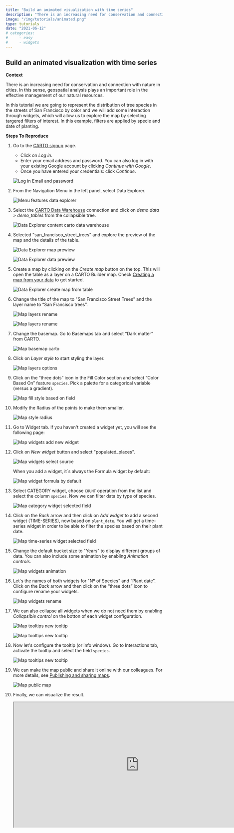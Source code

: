 ```yaml
---
title: "Build an animated visualization with time series"
description: "There is an increasing need for conservation and connection with nature in cities. In this sense, geospatial analysis plays an important role in the effective management of our natural resources. In this tutorial we are going to represent the distribution of tree species in the streets of San Francisco by color and we will add some interaction through widgets, which will allow us to explore the map by selecting targered filters of interest. In this example, filters are applied by specie and date of planting." 
image: "/img/tutorials/animated.png" 
type: tutorials
date: "2021-06-12"
# categories:
#     - easy
#     - widgets
---
```

## Build an animated visualization with time series

**Context**

There is an increasing need for conservation and connection with nature in cities. In this sense, geospatial analysis plays an important role in the effective management of our natural resources.

In this tutorial we are going to represent the distribution of tree species in the streets of San Francisco by color and we will add some interaction through widgets, which will allow us to explore the map by selecting targered filters of interest. In this example, filters are applied by specie and date of planting.

**Steps To Reproduce** 

1. Go to the <a href="http://app.carto.com/signup" target="_blank">CARTO signup</a> page.
   - Click on *Log in*.
   - Enter your email address and password. You can also log in with your existing Google account by clicking *Continue with Google*.
   - Once you have entered your credentials: click *Continue*.

    ![Log in Email and password](/img/cloud-native-workspace/get-started/login.png)

2. From the Navigation Menu in the left panel, select Data Explorer. 

    ![Menu features data explorer](/img/cloud-native-workspace/tutorials/tutorial1_the_menu_features_data_explorer.png)

3. Select the [CARTO Data Warehouse](../../connections/carto-data-warehouse) connection and click on *demo data > demo_tables* from the collapsible tree. 

    ![Data Explorer content carto data warehouse](/img/cloud-native-workspace/tutorials/tutorial1_content_carto_dw.png)

4. Selected "san_francisco_street_trees" and explore the preview of the map and the details of the table. 

    ![Data Explorer map prewiew](/img/cloud-native-workspace/tutorials/tutorial2_de_map_preview.png)

    ![Data Explorer data prewiew](/img/cloud-native-workspace/tutorials/tutorial2_de_map_preview.png)

5. Create a map by clicking on the *Create map* button on the top. This will open the table as a layer on a CARTO Builder map. Check [Creating a map from your data](../../data-explorer/creating-a-map-from-your-data) to get started.

    ![Data Explorer create map from table](/img/cloud-native-workspace/tutorials/tutorial2_de_map_from_table.png)

6. Change the title of the map to "San Francisco Street Trees" and the layer name to “San Francisco trees”.

    ![Map layers rename](/img/cloud-native-workspace/tutorials/tutorial2_map_title_rename.png)

    ![Map layers rename](/img/cloud-native-workspace/tutorials/tutorial2_map_layer_rename.png)

7. Change the basemap. Go to Basemaps tab and select “Dark matter” from CARTO.

    ![Map basemap carto](/img/cloud-native-workspace/tutorials/tutorial2_map_basemap_dark_carto.png)

8. Click on *Layer style* to start styling the layer.

    ![Map layers options](/img/cloud-native-workspace/tutorials/tutorial2_map_layer_options.png)

9. Click on the “three dots” icon in the Fill Color section and select “Color Based On” feature `species`. Pick a palette for a categorical variable (versus a gradient).  

    ![Map fill style based on field](/img/cloud-native-workspace/tutorials/tutorial2_map_fill_color_based_on.png)

10. Modify the Radius of the points to make them smaller.
 
    ![Map style radius](/img/cloud-native-workspace/tutorials/tutorial2_map_change_the_radius.png)

11. Go to Widget tab. If you haven't created a widget yet, you will see the following page:

    ![Map widgets add new widget](/img/cloud-native-workspace/tutorials/tutorial2_map_add_new_widget.png)

12. Click on *New widget* button and select "populated_places".

    ![Map widgets select source](/img/cloud-native-workspace/tutorials/tutorial2_map_widget_select_the_source.png)

    When you add a widget, it´s always the Formula widget by default:

    ![Map widget formula by default](/img/cloud-native-workspace/tutorials/tutorial2_map_default_widget_formula.png)

13. Select CATEGORY widget, choose `COUNT` operation from the list and select the column `species`. Now we can filter data by type of species.

    ![Map category widget selected field](/img/cloud-native-workspace/tutorials/tutorial2_map_category_widget_select_the_field.png)

14. Click on the *Back* arrow and then click on *Add widget* to add a second widget (TIME-SERIES), now based on `plant_date`. You will get a time-series widget in order to be able to filter the species based on their plant date.

    ![Map time-series widget selected field](/img/cloud-native-workspace/tutorials/tutorial2_map_time-series_widget_select_the_field.png)

15. Change the default bucket size to "Years" to display different groups of data. You can also include some animation by enabling *Animation controls*.

    ![Map widgets animation](/img/cloud-native-workspace/tutorials/tutorial2_map_widgets_animation_controls.png)

16. Let´s the names of both widgets for "Nº of Species" and “Plant date”. Click on the *Back* arrow and then click on the “three dots” icon to configure rename your widgets.

    ![Map widgets rename](/img/cloud-native-workspace/tutorials/tutorial2_map_widgets_renaming.png)

17. We can also collapse all widgets when we do not need them by enabling *Collapsible control* on the botton of each widget configuration.

    ![Map tooltips new tooltip](/img/cloud-native-workspace/tutorials/tutorial2_map_collapsible_button.png)

    ![Map tooltips new tooltip](/img/cloud-native-workspace/tutorials/tutorial2_map_collapsible_widgets.png)

18. Now let's configure the tooltip (or info window). Go to Interactions tab, activate the tooltip and select the field `species`. 

    ![Map tooltips new tooltip](/img/cloud-native-workspace/tutorials/tutorial2_map_show_tooltip.png)

19. We can make the map public and share it online with our colleagues. For more details, see [Publishing and sharing maps](../../maps/publishing-and-sharing-maps).

    ![Map public map](/img/cloud-native-workspace/tutorials/tutorial2_map_public_map_options.png)

20. Finally, we can visualize the result.

    <iframe width="800px" height="400px" src="https://gcp-us-east1.app.carto.com/map/28cf32ed-9901-4865-a523-d2ec48fc36b9"></iframe>
